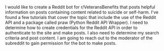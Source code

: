 I would like to create a Reddit bot for r/VeteransBenefits that posts helpful information on posts containing content related to suicide or self-harm. I've found a few tutorials that cover the topic that include the use of the Reddit API and a package called praw (Python Reddit API Wrapper). I need to determine how to create credentials for the Reddit API in order to authenticate to the site and make posts. I also need to determine my search criteria and post content. I am going to reach out to the moderator of the subreddit to gain permission for the bot to make posts.